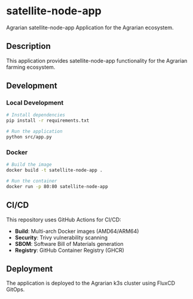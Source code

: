# satellite-node-app

Agrarian satellite-node-app Application for the Agrarian ecosystem.

## Description

This application provides satellite-node-app functionality for the Agrarian farming ecosystem.

## Development

### Local Development

```bash
# Install dependencies
pip install -r requirements.txt

# Run the application
python src/app.py
```

### Docker

```bash
# Build the image
docker build -t satellite-node-app .

# Run the container
docker run -p 80:80 satellite-node-app
```

## CI/CD

This repository uses GitHub Actions for CI/CD:

- **Build**: Multi-arch Docker images (AMD64/ARM64)
- **Security**: Trivy vulnerability scanning
- **SBOM**: Software Bill of Materials generation
- **Registry**: GitHub Container Registry (GHCR)

## Deployment

The application is deployed to the Agrarian k3s cluster using FluxCD GitOps.
